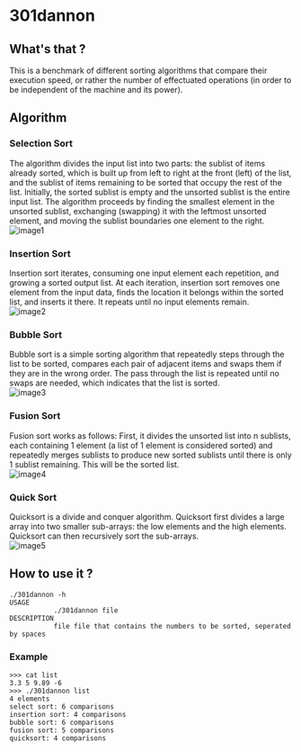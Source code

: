 # 301dannon
## What's that ?
This is a benchmark of different sorting algorithms that compare their execution speed, or rather the number of effectuated operations (in order to be independent of the machine and its power).
## Algorithm
### Selection Sort
The algorithm divides the input list into two parts: the sublist of items already sorted, which is built up from left to right at the front (left) of the list, and the sublist of items remaining to be sorted that occupy the rest of the list. Initially, the sorted sublist is empty and the unsorted sublist is the entire input list. The algorithm proceeds by finding the smallest element in the unsorted sublist, exchanging (swapping) it with the leftmost unsorted element, and moving the sublist boundaries one element to the right.</br>
![image1](http://codingconnect.net/wp-content/uploads/2016/09/Selection-Sort.gif)
### Insertion Sort
Insertion sort iterates, consuming one input element each repetition, and growing a sorted output list. At each iteration, insertion sort removes one element from the input data, finds the location it belongs within the sorted list, and inserts it there. It repeats until no input elements remain.</br>
![image2](https://upload.wikimedia.org/wikipedia/commons/0/0f/Insertion-sort-example-300px.gif)
### Bubble Sort
Bubble sort is a simple sorting algorithm that repeatedly steps through the list to be sorted, compares each pair of adjacent items and swaps them if they are in the wrong order. The pass through the list is repeated until no swaps are needed, which indicates that the list is sorted.</br>
![image3](https://upload.wikimedia.org/wikipedia/commons/c/c8/Bubble-sort-example-300px.gif)
### Fusion Sort
Fusion sort works as follows:
First, it divides the unsorted list into n sublists, each containing 1 element (a list of 1 element is considered sorted) and repeatedly merges sublists to produce new sorted sublists until there is only 1 sublist remaining. This will be the sorted list.</br>
![image4](https://upload.wikimedia.org/wikipedia/commons/c/cc/Merge-sort-example-300px.gif)
### Quick Sort
Quicksort is a divide and conquer algorithm. Quicksort first divides a large array into two smaller sub-arrays: the low elements and the high elements. Quicksort can then recursively sort the sub-arrays.</br>
![image5](https://upload.wikimedia.org/wikipedia/commons/9/9c/Quicksort-example.gif)
## How to use it ?
```
./301dannon -h 
USAGE
           ./301dannon file
DESCRIPTION
           file file that contains the numbers to be sorted, seperated by spaces
```
### Example
```
>>> cat list
3.3 5 9.89 -6
>>> ./301dannon list
4 elements
select sort: 6 comparisons
insertion sort: 4 comparisons
bubble sort: 6 comparisons
fusion sort: 5 comparisons
quicksort: 4 comparisons
```
